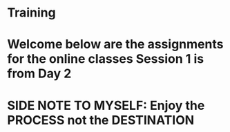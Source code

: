 # Training
# Welcome below are the assignments for the online classes Session 1 is from Day 2
# SIDE NOTE TO MYSELF: Enjoy the PROCESS not the DESTINATION
